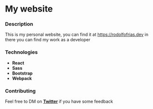 # My website
### Description
This is my personal website, you can find it at <https://rodolfofrias.dev> in there you can find my work as a developer

### Technologies
- **React**
- **Sass**
- **Bootstrap**
- **Webpack**

### Contributing
Feel free to DM on **[Twitter](https://twitter.com/rodolfo_frias_)** if you have some feedback

